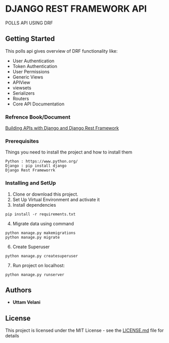 # DJANGO REST FRAMEWORK API
POLLS API USING DRF
## Getting Started
This polls api gives overview of DRF functionality like:
- User Authentication
- Token Authentication
- User Permissions
- Generic Views
- APIView
- viewsets
- Serializers
- Routers 
- Core API Documentation
### Refrence Book/Document
[Building APIs with Django and Django Rest Framework](https://books.agiliq.com/projects/django-api-polls-tutorial/en/latest/index.html)
### Prerequisites
Things you need to install the project and how to install them
```
Python : https://www.python.org/
Django : pip install django
Django Rest Frameworrk
```
### Installing and SetUp
1) Clone or download this project.
2) Set Up Virtual Environment and activate it
3) Install dependencies
```
pip install -r requirements.txt
```
4) Migrate data using command 
```
python manage.py makemigrations
python manage.py migrate
```
6) Create Superuser
```
python manage.py createsuperuser
```
7) Run project on localhost:
```
python manage.py runserver
```

## Authors

* **Uttam Velani**
## License

This project is licensed under the MIT License - see the [LICENSE.md](LICENSE.md) file for details

